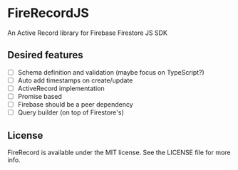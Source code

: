 # FireRecordJS
An Active Record library for Firebase Firestore JS SDK

## Desired features

* [ ] Schema definition and validation (maybe focus on TypeScript?)
* [ ] Auto add timestamps on create/update
* [ ] ActiveRecord implementation
* [ ] Promise based
* [ ] Firebase should be a peer dependency
* [ ] Query builder (on top of Firestore's)

## License

FireRecord is available under the MIT license. See the LICENSE file for more info.
